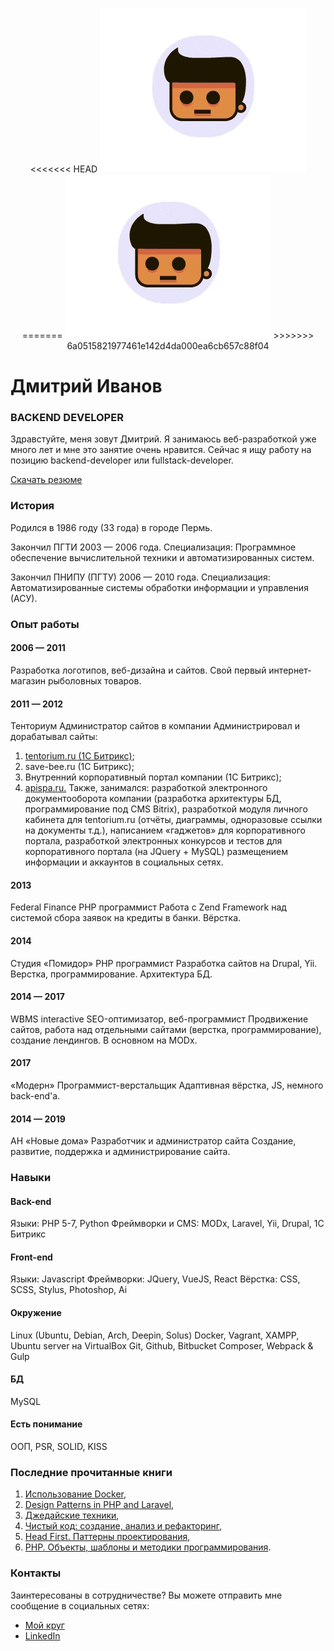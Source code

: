 <p align="center">
<<<<<<< HEAD
  <img src="./static/img/logo_animation.gif" alt="Ivanov Dmitry portfolio"/>
=======
  <img src="./static/img//logo_animation.gif" alt="Ivanov Dmitry portfolio"/>
>>>>>>> 6a0515821977461e142d4da000ea6cb657c88f04
</p>

# Дмитрий Иванов
### BACKEND DEVELOPER
Здравстуйте, меня зовут Дмитрий. Я занимаюсь веб-разработкой уже много лет и мне это занятие очень нравится. Сейчас я ищу работу на позицию backend-developer или fullstack-developer.

[Скачать резюме](https://ivanopol.github.io/static/Portfolio_SPA.pdf "Скачать резюме")

### История

Родился в 1986 году (33 года) в городе Пермь.

Закончил ПГТИ 2003 — 2006 года.
Специализация:
Программное обеспечение вычислительной техники и автоматизированных систем.

Закончил ПНИПУ (ПГТУ) 2006 — 2010 года.
Специализация:
Автоматизированные системы обработки информации и управления (АСУ).

### Опыт работы
#### 2006 — 2011 
Разработка логотипов, веб-дизайна и сайтов. Свой первый интернет-магазин рыболовных товаров.

#### 2011 — 2012
Тенториум
Администратор сайтов в компании
Администрировал и дорабатывал сайты:
1) [tentorium.ru (1C Битрикс)](https://tentorium.ru/ "Tentorium");
2) save-bee.ru (1C Битрикс);
3) Внутренний корпоративный портал компании (1C Битрикс);
4) [apispa.ru.](http://apispa.ru/ "Apispa")
Также, занимался: разработкой электронного документооборота компании (разработка архитектуры БД, программирование под CMS Bitrix), разработкой модуля личного кабинета для tentorium.ru (отчёты, диаграммы, одноразовые ссылки на документы т.д.), написанием «гаджетов» для корпоративного портала, разработкой электронных конкурсов и тестов для корпоративного портала (на JQuery + MySQL) размещением информации и аккаунтов в социальных сетях.

#### 2013
Federal Finance
PHP программист
Работа с Zend Framework над системой сбора заявок на кредиты в банки. Вёрстка.

#### 2014
Студия «Помидор»
PHP программист
Разработка сайтов на Drupal, Yii. Верстка, программирование. Архитектура БД.

#### 2014 — 2017
WBMS interactive
SEO-оптимизатор, веб-программист
Продвижение сайтов, работа над отдельными сайтами (верстка, программирование), создание лендингов. В основном на MODx.

#### 2017
«Модерн»
Программист-верстальщик
Адаптивная вёрстка, JS, немного back-end'а.

#### 2014 — 2019
АН «Новые дома»
Разработчик и администратор сайта
Создание, развитие, поддержка и администрирование сайта.

### Навыки
#### Back-end
Языки: PHP 5-7, Python
Фреймворки и CMS: MODx, Laravel, Yii, Drupal, 1C Битрикс

#### Front-end
Языки: Javascript
Фреймворки: JQuery, VueJS, React
Вёрстка: CSS, SCSS, Stylus, Photoshop, Ai

#### Окружение
Linux (Ubuntu, Debian, Arch, Deepin, Solus)
Docker, Vagrant, XAMPP, Ubuntu server на VirtualBox
Git, Github, Bitbucket
Composer, Webpack & Gulp

#### БД
MySQL

#### Есть понимание
ООП, PSR, SOLID, KISS

### Последние прочитанные книги
1. [Использование Docker](https://www.ozon.ru/context/detail/id/139411597 "Использование Docker"),
2. [Design Patterns in PHP and Laravel](https://www.amazon.com/Design-Patterns-Laravel-Kelt-Dockins/dp/1484224507 "Design Patterns in PHP and Laravel"),
3. [Джедайские техники](https://www.ozon.ru/context/detail/id/140376487/ "Джедайские техники"),
4. [Чистый код: создание, анализ и рефакторинг](https://www.ozon.ru/context/detail/id/28336354/ "Чистый код: создание, анализ и рефакторинг"),
5. [Head First. Паттерны проектирования](https://www.ozon.ru/context/detail/id/144233005/ "Head First. Паттерны проектирования"),
6. [PHP. Объекты, шаблоны и методики программирования](https://www.ozon.ru/context/detail/id/148737571/ "PHP. Объекты, шаблоны и методики программирования").

### Контакты
Заинтересованы в сотрудничестве?  Вы можете отправить мне сообщение в социальных сетях:
* [Мой круг](https://moikrug.ru/ivanopol "Мой круг")  
* [LinkedIn](https://www.linkedin.com/in/ivanopol "LinkedIn")
